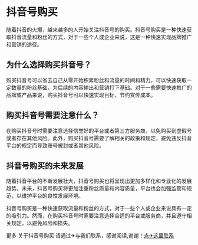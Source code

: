 # 抖音号购买

随着抖音的火爆，越来越多的人开始关注抖音号的购买。抖音号购买是一种快速获取抖音流量和粉丝的方式，对于一些个人或企业来说，这是一种快速实现品牌推广和营销的途径。

## 为什么选择购买抖音号？

购买抖音号可以省去自己从零开始积累粉丝和流量的时间和精力，可以快速获取一定数量的粉丝基础，为后续的内容输出和营销打下基础。对于一些需要快速推广的品牌或产品来说，购买抖音号可以快速实现目标，节约宣传成本。

## 购买抖音号需要注意什么？

在购买抖音号时需要注意选择信誉好的平台或者第三方服务商，以免购买到虚假号或者存在其他风险。此外，购买抖音号需要了解相关的政策和规定，避免违反抖音平台的规定而导致账号被封或者其他风险。

## 抖音号购买的未来发展

随着抖音平台的不断发展壮大，抖音号购买也将呈现出更加多样化和专业化的发展趋势。未来，抖音号购买将更加注重粉丝质量和内容质量，平台也会加强监管和规范，以维护平台的良性发展环境。

抖音号购买是一种快速获取流量和粉丝的方式，对于一些个人或企业来说具有一定的吸引力。然而，在购买抖音号时需要注意选择合适的平台或服务商，并且遵守相关规定，以避免风险和损失。

更多 关于抖音号购买 请通过✈与我们联系，感谢阅读,谢谢！[点✈这里联系](https://www.k02.cc)
